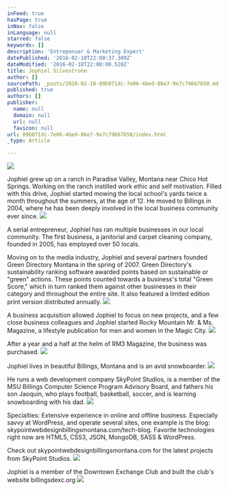 ```yaml
---
inFeed: true
hasPage: true
inNav: false
inLanguage: null
starred: false
keywords: []
description: 'Entrepenuer & Marketing Expert'
datePublished: '2016-02-18T22:00:37.309Z'
dateModified: '2016-02-18T22:00:00.520Z'
title: Jophiel Silvestrone
author: []
sourcePath: _posts/2016-02-18-09b071dc-7e06-4bed-86e7-9e7c79667658.md
published: true
authors: []
publisher:
  name: null
  domain: null
  url: null
  favicon: null
url: 09b071dc-7e06-4bed-86e7-9e7c79667658/index.html
_type: Article

---
```

![](https://the-grid-user-content.s3-us-west-2.amazonaws.com/40e137b5-04aa-4ff2-a7c9-c4d37923bd84.jpg)

Jophiel grew up on a ranch in Paradise Valley, Montana near Chico Hot Springs. Working on the ranch instilled work ethic and self motivation. Filled with this drive, Jophiel started mowing the local school's yards twice a month throughout the summers, at the age of 12\.
He moved to Billings in 2004, where he has been deeply involved in the local business community ever since. ![](https://the-grid-user-content.s3-us-west-2.amazonaws.com/9f13ecd1-51c6-4117-829c-527dabcf1b07.jpg)

A serial entrepreneur, Jophiel has ran multiple businesses in our local community. The first business, a janitorial and carpet cleaning company, founded in 2005, has employed over 50 locals. 

Moving on to the media industry, Jophiel and several partners founded Green Directory Montana in the spring of 2007\. Green Directory's sustainability ranking software awarded points based on sustainable or "green" actions. These points counted towards a business's total "Green Score," which in turn ranked them against other businesses in their category and throughout the entire site. It also featured a limited edition print version distributed annually. ![](https://the-grid-user-content.s3-us-west-2.amazonaws.com/0890605f-77f8-4423-a679-ec390b90eda5.jpg)

A business acquisition allowed Jophiel to focus on new projects, and a few close business colleagues and Jophiel started Rocky Mountain Mr. & Ms. Magazine, a lifestyle publication for men and women in the Magic City. ![](https://the-grid-user-content.s3-us-west-2.amazonaws.com/d2f8e816-f26f-46b5-b7fe-0b44e410b177.jpg)

After a year and a half at the helm of RM3 Magazine, the business was purchased. ![](https://the-grid-user-content.s3-us-west-2.amazonaws.com/71b1c459-c161-46a5-9462-63f8f21ab044.jpg)

Jophiel lives in beautiful Billings, Montana and is an avid snowboarder.
![](https://the-grid-user-content.s3-us-west-2.amazonaws.com/90fb592e-fadb-454c-970d-fe0d2e55724e.jpg)

He runs a web development company SkyPoint Studios, is a member of the MSU Billings Computer Science Program Advisory Board, and fathers his son Jaoquin, who plays football, basketball, soccer, and is learning snowboarding with his dad. ![](https://the-grid-user-content.s3-us-west-2.amazonaws.com/da15effe-1051-47d9-9411-871117a62bcb.jpg)

Specialties: Extensive experience in online and offline business. Especially savvy at WordPress, and operate several sites, one example is the blog: skypointwebdesignbillingsmontana.com/tech-blog. Favorite technologies right now are HTML5, CSS3, JSON, MongoDB, SASS & WordPress. 

Check out skypointwebdesignbillingsmontana.com for the latest projects from SkyPoint Studios.
![](https://the-grid-user-content.s3-us-west-2.amazonaws.com/9d0f85f1-1c83-4853-84e1-c5e0c66bbec5.jpg)

Jophiel is a member of the Downtown Exchange Club and built the club's website billingsdexc.org
![](https://the-grid-user-content.s3-us-west-2.amazonaws.com/1a1cf0dd-332e-4003-ae10-4438ff8196ad.jpg)